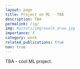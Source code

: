 ```yaml
---
layout: page
title: Project on ML - TBA
description: TBA
permalink: /ig/
img: #assets/img/ewalk_draw.jpg
importance: 3
category: work
related_publications: true
nav: true
---
```


TBA - cool ML project.
